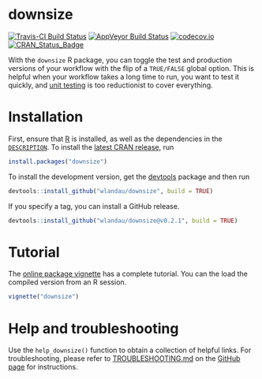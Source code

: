 # downsize

[![Travis-CI Build Status](https://travis-ci.org/wlandau/downsize.svg?branch=master)](https://travis-ci.org/wlandau/downsize)
[![AppVeyor Build Status](https://ci.appveyor.com/api/projects/status/github/wlandau/downsize?branch=master&svg=true)](https://ci.appveyor.com/project/wlandau/downsize)
[![codecov.io](https://codecov.io/github/wlandau/downsize/coverage.svg?branch=master)](https://codecov.io/github/wlandau/downsize?branch=master)
[![CRAN_Status_Badge](http://www.r-pkg.org/badges/version/downsize)](http://cran.r-project.org/package=downsize)

With the `downsize` R package, you can toggle the test and production versions of your workflow with the flip of a `TRUE/FALSE` global option. This is helpful when your workflow takes a long time to run, you want to test it quickly, and [unit testing](https://www.r-bloggers.com/unit-testing-with-r/) is too reductionist to cover everything.

# Installation

First, ensure that [R](https://www.r-project.org/) is installed, as well as the dependencies in the [`DESCRIPTION`](https://github.com/wlandau/downsize/blob/master/DESCRIPTION). To install the [latest CRAN release](https://cran.r-project.org/web/packages/downsize/), run

```r
install.packages("downsize")
```

To install the development version, get the [devtools](https://cran.r-project.org/web/packages/devtools/) package and then run 

```r
devtools::install_github("wlandau/downsize", build = TRUE)
```

If you specify a tag, you can install a GitHub release.

```r
devtools::install_github("wlandau/downsize@v0.2.1", build = TRUE)
```


# Tutorial

The [online package vignette](https://github.com/wlandau/downsize/blob/master/vignettes/downsize.Rmd) has a complete tutorial. You can the load the compiled version from an R session.

```r
vignette("downsize")
```


# Help and troubleshooting

Use the `help_downsize()` function to obtain a collection of helpful links. For troubleshooting, please refer to [TROUBLESHOOTING.md](https://github.com/wlandau/downsize/blob/master/TROUBLESHOOTING.md) on the [GitHub page](https://github.com/wlandau/downsize) for instructions.
